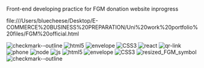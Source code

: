 Front-end developing practice for FGM donation website inprogress

file:///Users/bluecheese/Desktop/E-COMMERCE%20BUSINESS%20PREPARATION/Uni%20work%20portfolio%20files/FGM%20official.html

![checkmark--outline](https://github.com/HyunminPark33/my-portfolio/assets/148632458/ae2b05b3-04d3-4d1e-8f31-1eb18d22dadc)
![html5](https://github.com/HyunminPark33/my-portfolio/assets/148632458/cd0c895c-891b-4fe6-95c8-76cf315d8285)
![envelope](https://github.com/HyunminPark33/my-portfolio/assets/148632458/f6484415-826f-47e5-b711-4944195714b6)
![CSS3](https://github.com/HyunminPark33/my-portfolio/assets/148632458/7768e3a0-c616-4d29-967e-c988558eccc7)
![react](https://github.com/HyunminPark33/my-portfolio/assets/148632458/f2fd2da6-7a33-4957-8483-8945da60f79c)
![qr-link](https://github.com/HyunminPark33/my-portfolio/assets/148632458/02c4b7cf-596a-4cd3-94e1-338fa1ab7807)
![phone](https://github.com/HyunminPark33/my-portfolio/assets/148632458/8fed631a-bca1-4503-b4ec-fe69429bd557)
![node](https://github.com/HyunminPark33/my-portfolio/assets/148632458/beccaafb-5478-4681-808b-ee5be9133427)
![js](https://github.com/HyunminPark33/my-portfolio/assets/148632458/19f03682-c302-436a-8ed5-4f999d6cee90)
![html5](https://github.com/HyunminPark33/my-portfolio/assets/148632458/2d57ceca-29a7-472f-ae5c-82cb41763cf8)
![envelope](https://github.com/HyunminPark33/my-portfolio/assets/148632458/ee3d116b-d2bb-409f-bf82-a03c43d890de)
![CSS3](https://github.com/HyunminPark33/my-portfolio/assets/148632458/7365693c-477a-4a13-93e1-70f1f2504127)
![resized_FGM_symbol](https://github.com/HyunminPark33/my-portfolio/assets/148632458/a71dfcf2-396f-49a7-8a99-46804a7f5e46)
![checkmark--outline](https://github.com/HyunminPark33/my-portfolio/assets/148632458/c1086c68-ccfd-40cf-8596-52b1fd44a7e5)
